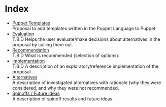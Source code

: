 Index
=====
* [Puppet Templates](puppet_templates.md)  
  Proposal to add templates written in the Puppet Language to Puppet.
* [Evaluation](evaluation.md)  
  T.B.D Helps the user evaluate/make decisions about alternatives in the proposal by calling them out.
* [Recommendation](recommendation.md)  
  T.B.D What is recommended (selection of options).
* [Implementation](implementation.md)  
  T.B.D A description of an exploratory/reference implementation of the proposal
* [Alternatives](alternatives.md)  
  A description of investigated alternatives with rationale (why they were considered, and why they were not
  recommended.
* [Spinoffs / Future ideas](spinoff.md)  
  A description of spinoff results and future ideas.
 